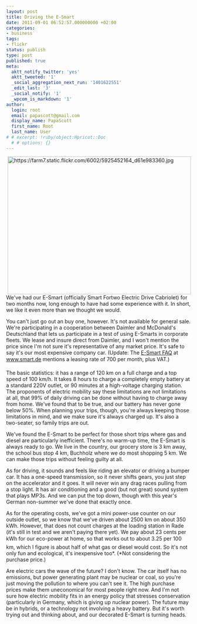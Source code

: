 ```yaml
---
layout: post
title: Driving the E-Smart
date: 2011-09-01 06:52:57.000000000 +02:00
categories:
- business
tags:
- flickr
status: publish
type: post
published: true
meta:
  aktt_notify_twitter: 'yes'
  aktt_tweeted: '1'
  _social_aggregation_next_run: '1401622551'
  _edit_last: '3'
  _social_notify: '1'
  _wpcom_is_markdown: '1'
author:
  login: root
  email: papascott@gmail.com
  display_name: PapaScott
  first_name: Root
  last_name: User
# # excerpt: !ruby/object:Hpricot::Doc
  # # options: {}
---
```

<p><a href="http://www.flickr.com/photos/51035717986@N01/5925452164" title="View 'https://farm7.static.flickr.com/6002/5925452164_d61e983360.jpg' on Flickr.com"><img style="float:right;" border="0" alt="https://farm7.static.flickr.com/6002/5925452164_d61e983360.jpg" width="500" src="https://farm7.static.flickr.com/6002/5925452164_d61e983360.jpg" height="375" /></a></p>
<p>We've had our E-Smart (officially Smart Fortwo Electric Drive Cabriolet) for two months now, long enough to have had some experience with it. In short, we like it even more than we thought we would.</p>
<p>You can't just go out an buy one, however. It's not available for general sale. We're participating in a cooperation between Daimler and McDonald's Deutschland that lets us participate in a test of using E-Smarts in corporate fleets. We lease and insure direct from Daimler, and I won't mention the price since I'm not sure it's representative of any market price. It's safe to say it's our most expensive company car. (Update: The <a href="http://www.smart.de/information-service-electric-drive-fragen-antworten/6bf159ed-0c58-5c54-855a-84b62adfdfaa">E-Smart FAQ</a> at <a href="http://www.smart.de">www.smart.de</a> mentions a leasing rate of 700 per month, plus VAT.)</p>
<p>The basic statistics: it has a range of 120 km on a full charge and a top speed of 100 km/h. It takes 8 hours to charge a completely empty battery at a standard 220V outlet, or 90 minutes at a high-voltage charging station. The proponents of electric mobility say these limitations are not limitations at all, that 99% of daily driving can be done without having to charge away from home. We've found that to be true, and our battery has never gone below 50%. When planning your trips, though, you're always keeping those limitations in mind, and we make sure it's always charged up. It's also a two-seater, so family trips are out.</p>
<p>We've found the E-Smart to be perfect for those short trips where gas and diesel are particularly inefficient. There's no warm-up time, the E-Smart is always ready to go. We live in the country, our grocery store is 3 km away, the school bus stop 4 km, Buchholz where we do most shopping 5 km. We can make those trips without feeling guilty at all.</p>
<p>As for driving, it sounds and feels like riding an elevator or driving a bumper car. It has a one-speed transmission, so it never shifts gears, you just step on the accelerator and it goes. It will never win any drag races pulling from a stop light. It has air conditioning and a good (but not great) sound system that plays MP3s. And we can put the top down, though with this year's German non-summer we've done that exactly once.</p>
<p>As for the operating costs, we've got a mini power-use counter on our outside outlet, so we know that we've driven about 2500 km on about 350 kWh. However, that does not count charges at the loading station in Rade (it's still in test and we aren't paying there yet). We pay about 23 cents per kWh for our eco-power at home, so that works out to about 3.25 per 100 km, which I figure is about half of what gas or diesel would cost. So it's not only fun and ecological, it's inexpensive too&#42;. (*Not considering the purchase price.)</p>
<p>Are electric cars the wave of the future? I don't know. The car itself has no emissions, but power generating plant may be nuclear or coal, so you're just moving the pollution to where you can't see it. The high purchase prices make them uneconomical for most people right now. And I'm not sure how electric mobility fits in an energy policy that stresses conservation (particularly in Germany, which is giving up nuclear power). The future may be in hybrids, or a technology not involving a heavy battery. But it's worth trying out and thinking about, and our decorated E-Smart is turning heads.</p>
